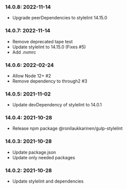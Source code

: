 ### 14.0.8: 2022-11-14

* Upgrade peerDependencies to stylelint 14.15.0

### 14.0.7: 2022-11-14

* Remove deprecated tape test
* Update stylelint to 14.15.0 (Fixes #5)
* Add .nvmrc

### 14.0.6: 2022-02-24

* Allow Node 12+ #2
* Remove dependency to through2 #3

### 14.0.5: 2021-11-02

* Update devDependency of stylelint to 14.0.1

### 14.0.4: 2021-10-28

* Release npm package @ronilaukkarinen/gulp-stylelint

### 14.0.3: 2021-10-28

* Update package.json
* Update only needed packages

### 14.0.2: 2021-10-28

* Update stylelint and dependencies
